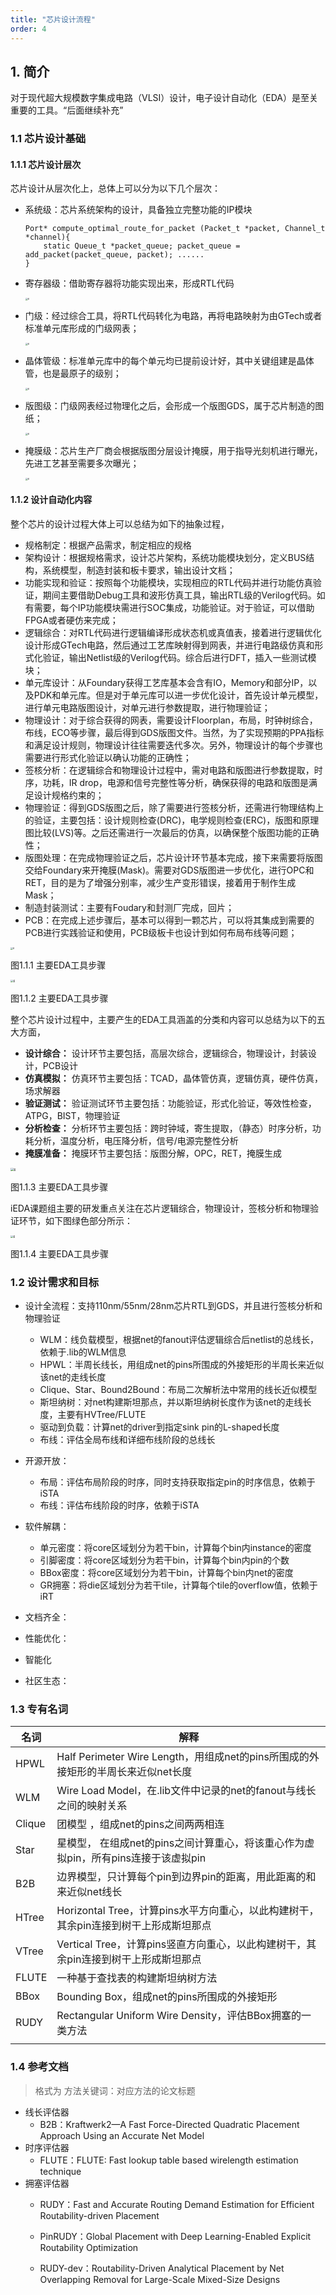 ```yaml
---
title: "芯片设计流程"
order: 4
---
```

## 1. 简介

对于现代超大规模数字集成电路（VLSI）设计，电子设计自动化（EDA）是至关重要的工具。“后面继续补充”

### 1.1 芯片设计基础

#### 1.1.1 芯片设计层次

芯片设计从层次化上，总体上可以分为以下几个层次：

* 系统级：芯片系统架构的设计，具备独立完整功能的IP模块

  ```
  Port* compute_optimal_route_for_packet (Packet_t *packet, Channel_t *channel){
      static Queue_t *packet_queue; packet_queue = add_packet(packet_queue, packet); ......
  }
  ```
* 寄存器级：借助寄存器将功能实现出来，形成RTL代码

  <img src="https://images.gitee.com/uploads/images/2022/0525/180936_4c445e28_8273072.png" alt="6" style="zoom:25%;" />
* 门级：经过综合工具，将RTL代码转化为电路，再将电路映射为由GTech或者标准单元库形成的门级网表；

  <img src="https://images.gitee.com/uploads/images/2022/0525/180919_5542498c_8273072.png" alt="6" style="zoom:25%;" />
* 晶体管级：标准单元库中的每个单元均已提前设计好，其中关键组建是晶体管，也是最原子的级别；

  <img src="https://images.gitee.com/uploads/images/2022/0525/181001_adc00885_8273072.png" alt="6" style="zoom:25%;" />
* 版图级：门级网表经过物理化之后，会形成一个版图GDS，属于芯片制造的图纸；

  <img src="https://images.gitee.com/uploads/images/2022/0525/181304_6fe49636_8273072.png" alt="6" style="zoom:25%;" />
* 掩膜级：芯片生产厂商会根据版图分层设计掩膜，用于指导光刻机进行曝光，先进工艺甚至需要多次曝光；

  <img src="https://images.gitee.com/uploads/images/2022/0525/181100_d80871ac_8273072.png" alt="6" style="zoom:25%;" />

#### 1.1.2 设计自动化内容

整个芯片的设计过程大体上可以总结为如下的抽象过程，

* 规格制定：根据产品需求，制定相应的规格
* 架构设计：根据规格需求，设计芯片架构，系统功能模块划分，定义BUS结构，系统模型，制造封装和板卡要求，输出设计文档；
* 功能实现和验证：按照每个功能模块，实现相应的RTL代码并进行功能仿真验证，期间主要借助Debug工具和波形仿真工具，输出RTL级的Verilog代码。如有需要，每个IP功能模块需进行SOC集成，功能验证。对于验证，可以借助FPGA或者硬仿来完成；
* 逻辑综合：对RTL代码进行逻辑编译形成状态机或真值表，接着进行逻辑优化设计形成GTech电路，然后通过工艺库映射得到网表，并进行电路级仿真和形式化验证，输出Netlist级的Verilog代码。综合后进行DFT，插入一些测试模块；
* 单元库设计：从Foundary获得工艺库基本会含有IO，Memory和部分IP，以及PDK和单元库。但是对于单元库可以进一步优化设计，首先设计单元模型，进行单元电路版图设计，对单元进行参数提取，进行物理验证；
* 物理设计：对于综合获得的网表，需要设计Floorplan，布局，时钟树综合，布线，ECO等步骤，最后得到GDS版图文件。当然，为了实现预期的PPA指标和满足设计规则，物理设计往往需要迭代多次。另外，物理设计的每个步骤也需要进行形式化验证以确认功能的正确性；
* 签核分析：在逻辑综合和物理设计过程中，需对电路和版图进行参数提取，时序，功耗，IR drop，电源和信号完整性等分析，确保获得的电路和版图是满足设计规格约束的；
* 物理验证：得到GDS版图之后，除了需要进行签核分析，还需进行物理结构上的验证，主要包括：设计规则检查(DRC)，电学规则检查(ERC)，版图和原理图比较(LVS)等。之后还需进行一次最后的仿真，以确保整个版图功能的正确性；
* 版图处理：在完成物理验证之后，芯片设计环节基本完成，接下来需要将版图交给Foundary来开掩膜(Mask)。需要对GDS版图进一步优化，进行OPC和RET，目的是为了增强分别率，减少生产变形错误，接着用于制作生成Mask；
* 制造封装测试：主要有Foudary和封测厂完成，回片；
* PCB：在完成上述步骤后，基本可以得到一颗芯片，可以将其集成到需要的PCB进行实践验证和使用，PCB级板卡也设计到如何布局布线等问题；

<img src="https://images.gitee.com/uploads/images/2022/0526/104146_98f059c1_8273072.png" alt="6" style="zoom:25%;" />

图1.1.1 主要EDA工具步骤

<img src="https://images.gitee.com/uploads/images/2022/0530/145123_9b414b6d_8273072.png" alt="6" style="zoom:30%;" />

图1.1.2 主要EDA工具步骤

整个芯片设计过程中，主要产生的EDA工具涵盖的分类和内容可以总结为以下的五大方面，

* **设计综合：** 设计环节主要包括，高层次综合，逻辑综合，物理设计，封装设计，PCB设计
* **仿真模拟：** 仿真环节主要包括：TCAD，晶体管仿真，逻辑仿真，硬件仿真，场求解器
* **验证测试：** 验证测试环节主要包括：功能验证，形式化验证，等效性检查，ATPG，BIST，物理验证
* **分析检查：** 分析环节主要包括：跨时钟域，寄生提取，（静态）时序分析，功耗分析，温度分析，电压降分析，信号/电源完整性分析
* **掩膜准备：** 掩膜环节主要包括：版图分解，OPC，RET，掩膜生成

<img src="https://images.gitee.com/uploads/images/2022/0525/175128_fb471b46_8273072.png" alt="6" style="zoom:35%;" />

图1.1.3 主要EDA工具步骤

iEDA课题组主要的研发重点关注在芯片逻辑综合，物理设计，签核分析和物理验证环节，如下图绿色部分所示：

<img src="https://images.gitee.com/uploads/images/2022/0530/150057_1b7674b3_8273072.png" alt="6" style="zoom:30%;" />

图1.1.4 主要EDA工具步骤

### 1.2 设计需求和目标

- 设计全流程：支持110nm/55nm/28nm芯片RTL到GDS，并且进行签核分析和物理验证

  - WLM：线负载模型，根据net的fanout评估逻辑综合后netlist的总线长，依赖于.lib的WLM信息
  - HPWL：半周长线长，用组成net的pins所围成的外接矩形的半周长来近似该net的走线长度
  - Clique、Star、Bound2Bound：布局二次解析法中常用的线长近似模型
  - 斯坦纳树：对net构建斯坦那点，并以斯坦纳树长度作为该net的走线长度，主要有HVTree/FLUTE
  - 驱动到负载：计算net的driver到指定sink pin的L-shaped长度
  - 布线：评估全局布线和详细布线阶段的总线长
- 开源开放：

  - 布局：评估布局阶段的时序，同时支持获取指定pin的时序信息，依赖于iSTA
  - 布线：评估布线阶段的时序，依赖于iSTA
- 软件解耦：

  - 单元密度：将core区域划分为若干bin，计算每个bin内instance的密度
  - 引脚密度：将core区域划分为若干bin，计算每个bin内pin的个数
  - BBox密度：将core区域划分为若干bin，计算每个bin内net的密度
  - GR拥塞：将die区域划分为若干tile，计算每个tile的overflow值，依赖于iRT
- 文档齐全：
- 性能优化：
- 智能化
- 社区生态：

### 1.3 专有名词

| **名词** | **解释**                                                                       |
| -------------- | ------------------------------------------------------------------------------------ |
| HPWL           | Half Perimeter Wire Length，用组成net的pins所围成的外接矩形的半周长来近似net长度     |
| WLM            | Wire Load Model，在.lib文件中记录的net的fanout与线长之间的映射关系                   |
| Clique         | 团模型 ，组成net的pins之间两两相连                                                   |
| Star           | 星模型， 在组成net的pins之间计算重心，将该重心作为虚拟pin，所有pins连接于该虚拟pin   |
| B2B            | 边界模型，只计算每个pin到边界pin的距离，用此距离的和来近似net线长                    |
| HTree          | Horizontal Tree，计算pins水平方向重心，以此构建树干，其余pin连接到树干上形成斯坦那点 |
| VTree          | Vertical Tree，计算pins竖直方向重心，以此构建树干，其余pin连接到树干上形成斯坦那点   |
| FLUTE          | 一种基于查找表的构建斯坦纳树方法                                                     |
| BBox           | Bounding Box，组成net的pins所围成的外接矩形                                          |
| RUDY           | Rectangular Uniform Wire Density，评估BBox拥塞的一类方法                             |
|                |                                                                                      |

### 1.4 参考文档

> 格式为    方法关键词：对应方法的论文标题

- 线长评估器
  - B2B：Kraftwerk2—A Fast Force-Directed Quadratic Placement Approach Using an Accurate Net Model
- 时序评估器
  - FLUTE：FLUTE: Fast lookup table based wirelength estimation technique
- 拥塞评估器
  - RUDY：Fast and Accurate Routing Demand Estimation for Efficient Routability-driven Placement
  - PinRUDY：Global Placement with Deep Learning-Enabled Explicit Routability Optimization
  - RUDY-dev：Routability-Driven Analytical Placement by Net Overlapping Removal for Large-Scale Mixed-Size Designs

    ```cpp

    ```
